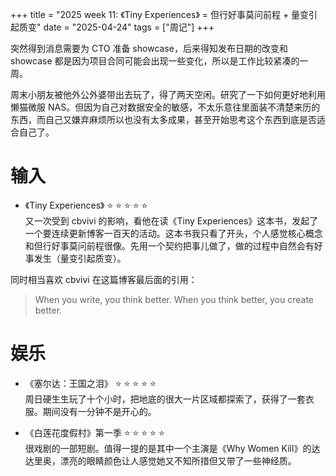 +++
title = "2025 week 11: 《Tiny Experiences》 = 但行好事莫问前程 + 量变引起质变"
date = "2025-04-24"
tags = ["周记"]
+++

突然得到消息需要为 CTO 准备 showcase，后来得知发布日期的改变和 showcase 都是因为项目合同可能会出现一些变化，所以是工作比较紧凑的一周。

周末小朋友被他外公外婆带出去玩了，得了两天空闲。研究了一下如何更好地利用懒猫微服 NAS。但因为自己对数据安全的敏感，不太乐意往里面装不清楚来历的东西，而自己又嫌弃麻烦所以也没有太多成果，甚至开始思考这个东西到底是否适合自己了。

# 输入

- 《Tiny Experiences》 ⭐️ ⭐️ ⭐️ ⭐️ ⭐️  
又一次受到 cbvivi 的影响，看他在读《Tiny Experiences》这本书，发起了一个要连续更新博客一百天的活动。这本书我只看了开头，个人感觉核心概念和但行好事莫问前程很像。先用一个契约把事儿做了，做的过程中自然会有好事发生（量变引起质变）。

同时相当喜欢 cbvivi 在这篇博客最后面的引用：

> When you write, you think better. When you think better, you create better.

# 娱乐
-  《塞尔达：王国之泪》 ⭐️ ⭐️ ⭐️ ⭐️ ⭐️  
  周日硬生生玩了十个小时，把地底的很大一片区域都探索了，获得了一套衣服。期间没有一分钟不是开心的。

-  《白莲花度假村》第一季 ⭐️ ⭐️ ⭐️ ⭐️ ⭐️      
  很戏剧的一部短剧。值得一提的是其中一个主演是《Why Women Kill》的达达里奥，漂亮的眼睛颜色让人感觉她又不知所措但又带了一些神经质。
